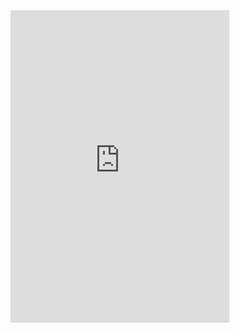 <iframe src="https://canary.discord.com/widget?id=1148696587263033455&theme=dark" width="350" height="500" allowtransparency="true" frameborder="0" sandbox="allow-popups allow-popups-to-escape-sandbox allow-same-origin allow-scripts"></iframe>
